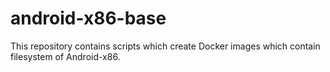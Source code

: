 # android-x86-base

This repository contains scripts which create Docker images which contain filesystem of
Android-x86.